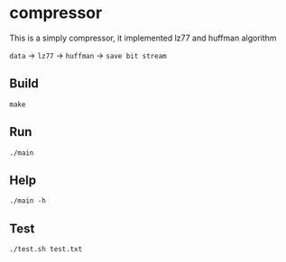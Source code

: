 # compressor
This is a simply compressor, it implemented lz77 and huffman algorithm

`data` -> `lz77` -> `huffman` -> `save bit stream`

## Build
```
make
```

## Run
```
./main
```

## Help
```
./main -h
```

## Test
```
./test.sh test.txt
```

